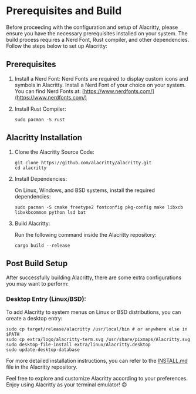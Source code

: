 # Prerequisites and Build

Before proceeding with the configuration and setup of Alacritty, please ensure you have the necessary prerequisites installed on your system. The build process requires a Nerd Font, Rust compiler, and other dependencies. Follow the steps below to set up Alacritty:

## Prerequisites

1. Install a Nerd Font:
   Nerd Fonts are required to display custom icons and symbols in Alacritty. Install a Nerd Font of your choice on your system. You can find Nerd Fonts at: [https://www.nerdfonts.com/](https://www.nerdfonts.com/)

2. Install Rust Compiler:

   ```shell
   sudo pacman -S rust
   ```

## Alacritty Installation

1. Clone the Alacritty Source Code:

   ```shell
   git clone https://github.com/alacritty/alacritty.git
   cd alacritty
   ```

2. Install Dependencies:

   On Linux, Windows, and BSD systems, install the required dependencies:

   ```shell
   sudo pacman -S cmake freetype2 fontconfig pkg-config make libxcb libxkbcommon python lsd bat
   ```

3. Build Alacritty:

   Run the following command inside the Alacritty repository:

   ```shell
   cargo build --release
   ```

## Post Build Setup

After successfully building Alacritty, there are some extra configurations you may want to perform:

### Desktop Entry (Linux/BSD):

To add Alacritty to system menus on Linux or BSD distributions, you can create a desktop entry:

```shell
sudo cp target/release/alacritty /usr/local/bin # or anywhere else in $PATH
sudo cp extra/logo/alacritty-term.svg /usr/share/pixmaps/Alacritty.svg
sudo desktop-file-install extra/linux/Alacritty.desktop
sudo update-desktop-database
```

For more detailed installation instructions, you can refer to the [INSTALL.md](https://github.com/alacritty/alacritty/blob/master/INSTALL.md) file in the Alacritty repository.

Feel free to explore and customize Alacritty according to your preferences. Enjoy using Alacritty as your terminal emulator! 😊
